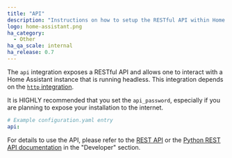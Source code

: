 ```yaml
---
title: "API"
description: "Instructions on how to setup the RESTful API within Home Assistant."
logo: home-assistant.png
ha_category:
  - Other
ha_qa_scale: internal
ha_release: 0.7
---
```


The `api` integration exposes a RESTful API and allows one to interact with a Home Assistant instance that is running headless. This integration depends on the [`http` integration](/components/http/).

<div class='note warning'>

It is HIGHLY recommended that you set the `api_password`, especially if you are planning to expose your installation to the internet.

</div>

```yaml
# Example configuration.yaml entry
api:
```

For details to use the API, please refer to the [REST API](/developers/rest_api/) or the [Python REST API documentation](/developers/python_api/) in the "Developer" section.
